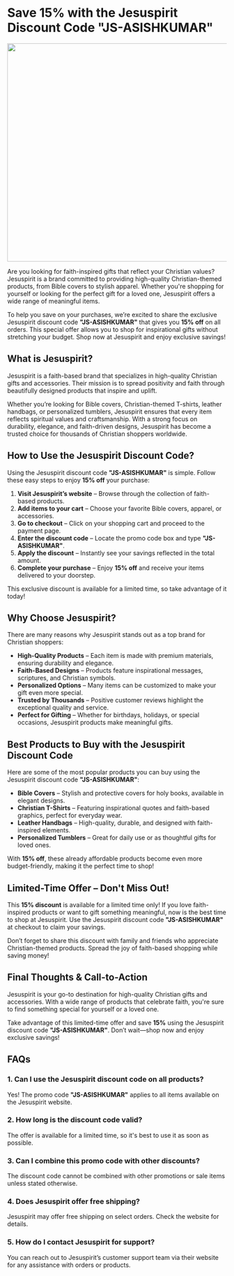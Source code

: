 # Save 15% with the Jesuspirit Discount Code "JS-ASISHKUMAR"

<p align="center">
  <img src="https://res.cloudinary.com/dod2reyan/image/upload/v1740833357/jesuspirit_discount_code_kpciek.png" width="800" height="500">
</p>


Are you looking for faith-inspired gifts that reflect your Christian values? Jesuspirit is a brand committed to providing high-quality Christian-themed products, from Bible covers to stylish apparel. Whether you're shopping for yourself or looking for the perfect gift for a loved one, Jesuspirit offers a wide range of meaningful items.

To help you save on your purchases, we’re excited to share the exclusive Jesuspirit discount code **"JS-ASISHKUMAR"** that gives you **15% off** on all orders. This special offer allows you to shop for inspirational gifts without stretching your budget. Shop now at Jesuspirit and enjoy exclusive savings!

## What is Jesuspirit?

Jesuspirit is a faith-based brand that specializes in high-quality Christian gifts and accessories. Their mission is to spread positivity and faith through beautifully designed products that inspire and uplift.

Whether you’re looking for Bible covers, Christian-themed T-shirts, leather handbags, or personalized tumblers, Jesuspirit ensures that every item reflects spiritual values and craftsmanship. With a strong focus on durability, elegance, and faith-driven designs, Jesuspirit has become a trusted choice for thousands of Christian shoppers worldwide.

## How to Use the Jesuspirit Discount Code?

Using the Jesuspirit discount code **"JS-ASISHKUMAR"** is simple. Follow these easy steps to enjoy **15% off** your purchase:

1. **Visit Jesuspirit’s website** – Browse through the collection of faith-based products.
2. **Add items to your cart** – Choose your favorite Bible covers, apparel, or accessories.
3. **Go to checkout** – Click on your shopping cart and proceed to the payment page.
4. **Enter the discount code** – Locate the promo code box and type **"JS-ASISHKUMAR"**.
5. **Apply the discount** – Instantly see your savings reflected in the total amount.
6. **Complete your purchase** – Enjoy **15% off** and receive your items delivered to your doorstep.

This exclusive discount is available for a limited time, so take advantage of it today!

## Why Choose Jesuspirit?

There are many reasons why Jesuspirit stands out as a top brand for Christian shoppers:

- **High-Quality Products** – Each item is made with premium materials, ensuring durability and elegance.
- **Faith-Based Designs** – Products feature inspirational messages, scriptures, and Christian symbols.
- **Personalized Options** – Many items can be customized to make your gift even more special.
- **Trusted by Thousands** – Positive customer reviews highlight the exceptional quality and service.
- **Perfect for Gifting** – Whether for birthdays, holidays, or special occasions, Jesuspirit products make meaningful gifts.

## Best Products to Buy with the Jesuspirit Discount Code

Here are some of the most popular products you can buy using the Jesuspirit discount code **"JS-ASISHKUMAR"**:

- **Bible Covers** – Stylish and protective covers for holy books, available in elegant designs.
- **Christian T-Shirts** – Featuring inspirational quotes and faith-based graphics, perfect for everyday wear.
- **Leather Handbags** – High-quality, durable, and designed with faith-inspired elements.
- **Personalized Tumblers** – Great for daily use or as thoughtful gifts for loved ones.

With **15% off**, these already affordable products become even more budget-friendly, making it the perfect time to shop!

## Limited-Time Offer – Don't Miss Out!

This **15% discount** is available for a limited time only! If you love faith-inspired products or want to gift something meaningful, now is the best time to shop at Jesuspirit. Use the Jesuspirit discount code **"JS-ASISHKUMAR"** at checkout to claim your savings.

Don’t forget to share this discount with family and friends who appreciate Christian-themed products. Spread the joy of faith-based shopping while saving money!

## Final Thoughts & Call-to-Action

Jesuspirit is your go-to destination for high-quality Christian gifts and accessories. With a wide range of products that celebrate faith, you're sure to find something special for yourself or a loved one.

Take advantage of this limited-time offer and save **15%** using the Jesuspirit discount code **"JS-ASISHKUMAR"**. Don’t wait—shop now and enjoy exclusive savings!

## FAQs

### 1. Can I use the Jesuspirit discount code on all products?
Yes! The promo code **"JS-ASISHKUMAR"** applies to all items available on the Jesuspirit website.

### 2. How long is the discount code valid?
The offer is available for a limited time, so it's best to use it as soon as possible.

### 3. Can I combine this promo code with other discounts?
The discount code cannot be combined with other promotions or sale items unless stated otherwise.

### 4. Does Jesuspirit offer free shipping?
Jesuspirit may offer free shipping on select orders. Check the website for details.

### 5. How do I contact Jesuspirit for support?
You can reach out to Jesuspirit’s customer support team via their website for any assistance with orders or products.
